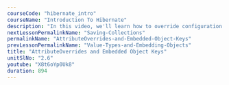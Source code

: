 ```yaml
---
courseCode: "hibernate_intro"
courseName: "Introduction To Hibernate"
description: "In this video, we'll learn how to override configuration inside embedded objects, and we'll also explore object keys."
nextLessonPermalinkName: "Saving-Collections"
permalinkName: "AttributeOverrides-and-Embedded-Object-Keys"
prevLessonPermalinkName: "Value-Types-and-Embedding-Objects"
title: "AttributeOverrides and Embedded Object Keys"
unitSlNo: "2.6"
youtube: "X8t6oYp0Uk8"
duration: 894
---
```

